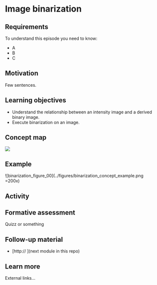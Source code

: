 # Image binarization 

## Requirements

To understand this episode you need to know:

- A
- B
- C

## Motivation

Few sentences.

## Learning objectives

- Understand the relationship between an intensity image and a derived binary image.
- Execute binarization on an image.

## Concept map


<img src='https://g.gravizo.com/svg?
 digraph G {
shift [fontcolor=white,color=white];
	"pixel values" -> "foreground\n1,255" [label = " >= threshold"];
	"pixel values" -> "background\n0" [label = " < threshold"];
	"foreground\n1,255" -> "binarised pixel values"
	"background\n0" -> "binarised pixel values"
  }
'/>

## Example

![binarization_figure_00](../figures/binarization_concept_example.png =200x)

## Activity


## Formative assessment

Quizz or something

## Follow-up material

- [http:// ](next module in this repo)

## Learn more

External links...

